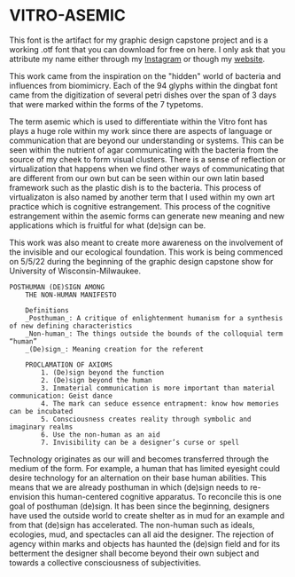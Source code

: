 # VITRO-ASEMIC
This font is the artifact for my graphic design capstone project and is a working .otf font that you can download for free on here. I only ask that you attribute my name either through my [Instagram](https://instagram.com/thomaskrajna_artist) or though my [website](https://www.thomaskrajna.com/). 

This work came from the inspiration on the "hidden" world of bacteria and influences from biomimicry. Each of the 94 glyphs within the dingbat font came from the digitization of several petri dishes over the span of 3 days that were marked within the forms of the 7 typetoms.

The term asemic which is used to differentiate within the Vitro font has plays a huge role within my work since there are aspects of language or communication that are beyond our understanding or systems. This can be seen within the nutrient of agar communicating with the bacteria from the source of my cheek to form visual clusters. There is a sense of reflection or virtualization that happens when we find other ways of communicating that are different from our own but can be seen within our own latin based framework such as the plastic dish is to the bacteria. This process of virtualizaton is also named by another term that I used within my own art practice which is cognitive estrangement. This process of the cognitive estrangement within the asemic forms can generate new meaning and new applications which is fruitful for what (de)sign can be.

This work was also meant to create more awareness on the involvement of the invisible and our ecological foundation. This work is being commenced on 5/5/22 during the beginning of the graphic design capstone show for University of Wisconsin-Milwaukee. 

	POSTHUMAN (DE)SIGN AMONG 
        THE NON-HUMAN MANIFESTO
        
        Definitions
    	_Posthuman_: A critique of enlightenment humanism for a synthesis of new defining characteristics
    	_Non-human_: The things outside the bounds of the colloquial term “human”
    	_(De)sign_: Meaning creation for the referent

        PROCLAMATION OF AXIOMS
            1. (De)sign beyond the function
            2. (De)sign beyond the human
            3. Inmaterial communication is more important than material communication: Geist dance
            4. The mark can seduce essence entrapment: know how memories can be incubated
            5. Consciousness creates reality through symbolic and imaginary realms  
            6. Use the non-human as an aid
            7. Invisibility can be a designer’s curse or spell
    
Technology originates as our will and becomes transferred through the medium of the form. For example, a human that has limited eyesight could desire technology for an alternation on their base human abilities. This means that we are already posthuman in which (de)sign needs to re-envision this human-centered cognitive apparatus. To reconcile this is one goal of posthuman (de)sign. It has been since the beginning, designers have used the outside world to create shelter as in mud for an example and from that (de)sign has accelerated. The non-human such as ideals, ecologies, mud, and spectacles can all aid the designer. The rejection of agency within marks and objects has haunted the (de)sign field and for its betterment the designer shall become beyond their own subject and towards a collective consciousness of subjectivities.
